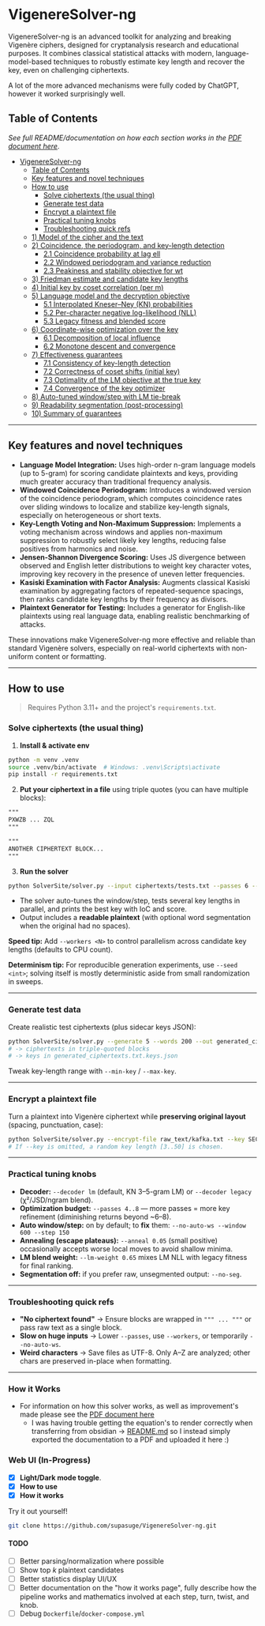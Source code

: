 # VigenereSolver-ng

VigenereSolver-ng is an advanced toolkit for analyzing and breaking Vigenère ciphers, designed for cryptanalysis research and educational purposes. It combines classical statistical attacks with modern, language-model-based techniques to robustly estimate key length and recover the key, even on challenging ciphertexts.

A lot of the more advanced mechanisms were fully coded by ChatGPT, however it worked surprisingly well.

## Table of Contents
*See full README/documentation on how each section works in the [PDF document here](https://github.com/supasuge/VigenereSolver-ng/blob/main/VigenereSolver-ng~%20How%20it%20works.pdf)*.
- [VigenereSolver-ng](#vigeneresolver-ng)
  - [Table of Contents](#table-of-contents)
  - [Key features and novel techniques](#key-features-and-novel-techniques)
  - [How to use](#how-to-use)
    - [Solve ciphertexts (the usual thing)](#solve-ciphertexts-the-usual-thing)
    - [Generate test data](#generate-test-data)
    - [Encrypt a plaintext file](#encrypt-a-plaintext-file)
    - [Practical tuning knobs](#practical-tuning-knobs)
    - [Troubleshooting quick refs](#troubleshooting-quick-refs)
  - [1) Model of the cipher and the text](#1-model-of-the-cipher-and-the-text)
  - [2) Coincidence, the periodogram, and key-length detection](#2-coincidence-the-periodogram-and-key-length-detection)
    - [2.1 Coincidence probability at lag ell](#21-coincidence-probability-at-lag-ell)
    - [2.2 Windowed periodogram and variance reduction](#22-windowed-periodogram-and-variance-reduction)
    - [2.3 Peakiness and stability objective for wt](#23-peakiness-and-stability-objective-for-wt)
  - [3) Friedman estimate and candidate key lengths](#3-friedman-estimate-and-candidate-key-lengths)
  - [4) Initial key by coset correlation (per m)](#4-initial-key-by-coset-correlation-per-m)
  - [5) Language model and the decryption objective](#5-language-model-and-the-decryption-objective)
    - [5.1 Interpolated Kneser–Ney (KN) probabilities](#51-interpolated-kneserney-kn-probabilities)
    - [5.2 Per-character negative log-likelihood (NLL)](#52-per-character-negative-log-likelihood-nll)
    - [5.3 Legacy fitness and blended score](#53-legacy-fitness-and-blended-score)
  - [6) Coordinate-wise optimization over the key](#6-coordinate-wise-optimization-over-the-key)
    - [6.1 Decomposition of local influence](#61-decomposition-of-local-influence)
    - [6.2 Monotone descent and convergence](#62-monotone-descent-and-convergence)
  - [7) Effectiveness guarantees](#7-effectiveness-guarantees)
    - [7.1 Consistency of key-length detection](#71-consistency-of-key-length-detection)
    - [7.2 Correctness of coset shifts (initial key)](#72-correctness-of-coset-shifts-initial-key)
    - [7.3 Optimality of the LM objective at the true key](#73-optimality-of-the-lm-objective-at-the-true-key)
    - [7.4 Convergence of the key optimizer](#74-convergence-of-the-key-optimizer)
  - [8) Auto-tuned window/step with LM tie-break](#8-auto-tuned-windowstep-with-lm-tie-break)
  - [9) Readability segmentation (post-processing)](#9-readability-segmentation-post-processing)
  - [10) Summary of guarantees](#10-summary-of-guarantees)

---

## Key features and novel techniques

* **Language Model Integration:** Uses high-order n-gram language models (up to 5-gram) for scoring candidate plaintexts and keys, providing much greater accuracy than traditional frequency analysis.
* **Windowed Coincidence Periodogram:** Introduces a windowed version of the coincidence periodogram, which computes coincidence rates over sliding windows to localize and stabilize key-length signals, especially on heterogeneous or short texts.
* **Key-Length Voting and Non-Maximum Suppression:** Implements a voting mechanism across windows and applies non-maximum suppression to robustly select likely key lengths, reducing false positives from harmonics and noise.
* **Jensen-Shannon Divergence Scoring:** Uses JS divergence between observed and English letter distributions to weight key character votes, improving key recovery in the presence of uneven letter frequencies.
* **Kasiski Examination with Factor Analysis:** Augments classical Kasiski examination by aggregating factors of repeated-sequence spacings, then ranks candidate key lengths by their frequency as divisors.
* **Plaintext Generator for Testing:** Includes a generator for English-like plaintexts using real language data, enabling realistic benchmarking of attacks.

These innovations make VigenereSolver-ng more effective and reliable than standard Vigenère solvers, especially on real-world ciphertexts with non-uniform content or formatting.

---

## How to use

> Requires Python 3.11+ and the project's `requirements.txt`.

### Solve ciphertexts (the usual thing)

1. **Install & activate env**

```bash
python -m venv .venv
source .venv/bin/activate  # Windows: .venv\Scripts\activate
pip install -r requirements.txt
```

2. **Put your ciphertext in a file** using triple quotes (you can have multiple blocks):

```txt
"""
PXWZB ... ZQL
"""

"""
ANOTHER CIPHERTEXT BLOCK...
"""
```

3. **Run the solver**

```bash
python SolverSite/solver.py --input ciphertexts/tests.txt --passes 6 --decoder lm
```

* The solver auto-tunes the window/step, tests several key lengths in parallel, and prints the best key with IoC and score.
* Output includes a **readable plaintext** (with optional word segmentation when the original had no spaces).

**Speed tip:** Add `--workers <N>` to control parallelism across candidate key lengths (defaults to CPU count).

**Determinism tip:** For reproducible generation experiments, use `--seed <int>`; solving itself is mostly deterministic aside from small randomization in sweeps.

---

### Generate test data

Create realistic test ciphertexts (plus sidecar keys JSON):

```bash
python SolverSite/solver.py --generate 5 --words 200 --out generated_ciphertexts.txt
# -> ciphertexts in triple-quoted blocks
# -> keys in generated_ciphertexts.txt.keys.json
```

Tweak key-length range with `--min-key` / `--max-key`.

---

### Encrypt a plaintext file

Turn a plaintext into Vigenère ciphertext while **preserving original layout** (spacing, punctuation, case):

```bash
python SolverSite/solver.py --encrypt-file raw_text/kafka.txt --key SECRET --out ciphertexts/kafka_ct.txt
# If --key is omitted, a random key length [3..50] is chosen.
```

---

### Practical tuning knobs

* **Decoder:** `--decoder lm` (default, KN 3–5-gram LM) or `--decoder legacy` (χ²/JSD/ngram blend).
* **Optimization budget:** `--passes 4..8` — more passes = more key refinement (diminishing returns beyond ~6–8).
* **Auto window/step:** on by default; to **fix** them:
  `--no-auto-ws --window 600 --step 150`
* **Annealing (escape plateaus):** `--anneal 0.05` (small positive) occasionally accepts worse local moves to avoid shallow minima.
* **LM blend weight:** `--lm-weight 0.65` mixes LM NLL with legacy fitness for final ranking.
* **Segmentation off:** if you prefer raw, unsegmented output: `--no-seg`.

---

### Troubleshooting quick refs

* **"No ciphertext found"** → Ensure blocks are wrapped in `""" ... """` or pass raw text as a single block.
* **Slow on huge inputs** → Lower `--passes`, use `--workers`, or temporarily `--no-auto-ws`.
* **Weird characters** → Save files as UTF-8. Only A–Z are analyzed; other chars are preserved in-place when formatting.

---

### How it Works

* For information on how this solver works, as well as improvement's made please see the [PDF document here](https://github.com/supasuge/VigenereSolver-ng/blob/main/VigenereSolver-ng~%20How%20it%20works.pdf)
  * I was having trouble getting the equation's to render correctly when transferring from obsidian $\to$ [README.md](https://github.com/supasuge/VigenereSolver-ng/tree/main) so I instead simply exported the documentation to a PDF and uploaded it here :)
 
### Web UI (In-Progress)
- [x] **Light/Dark mode toggle**.
- [x] **How to use**
- [x] **How it works**

Try it out yourself! 

```bash
git clone https://github.com/supasuge/VigenereSolver-ng.git
```

#### TODO
- [ ] Better parsing/normalization where possible
- [ ] Show top $k$ plaintext candidates
- [ ] Better statistics display UI/UX
- [ ] Better documentation on the "how it works page", fully describe how the pipeline works and mathematics involved at each step, turn, twist, and knob.
- [ ] Debug `Dockerfile`/`docker-compose.yml`
